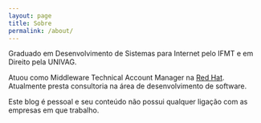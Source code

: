 ```yaml
---
layout: page
title: Sobre
permalink: /about/
---
```


Graduado em Desenvolvimento de Sistemas para Internet pelo IFMT e em Direito pela UNIVAG. 

Atuou como Middleware Technical Account Manager na [Red Hat](http://redhat.com).
Atualmente presta consultoria na área de desenvolvimento de software.

Este blog é pessoal e seu conteúdo não possui qualquer ligação com as empresas em que trabalho.
